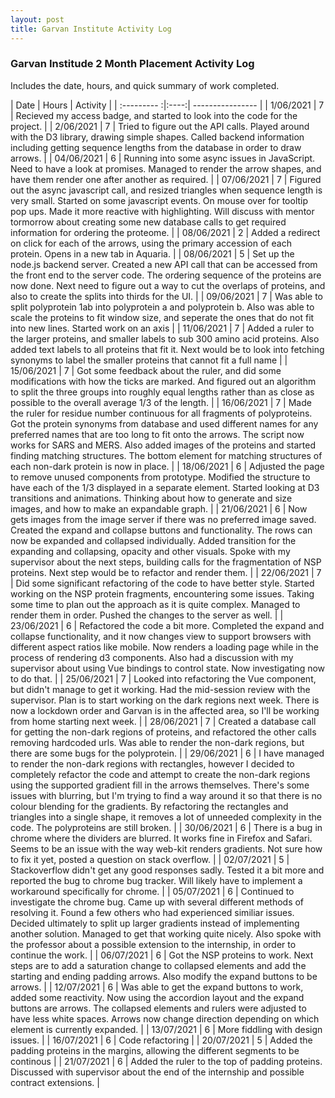 ```yaml
---
layout: post
title: Garvan Institute Activity Log
---
```


### Garvan Institude 2 Month Placement Activity Log
Includes the date, hours, and quick summary of work completed.

| Date        | Hours | Activity  |
| :--------- :|:----:| ---------------- |
| 1/06/2021  | 7 | Recieved my access badge, and started to look into the code for the project. |
| 2/06/2021  | 7 | Tried to figure out the API calls. Played around with the D3 library, drawing simple shapes. Called backend information including getting sequence lengths from the database in order to draw arrows. |
| 04/06/2021 | 6 | Running into some async issues in JavaScript. Need to have a look at promises. Managed to render the arrow shapes, and have them render one after another as required. |
| 07/06/2021 | 7 | Figured out the async javascript call, and resized triangles when sequence length is very small. Started on some javascript events. On mouse over for tooltip pop ups. Made it more reactive with highlighting. Will discuss with mentor tormorrow about creating some new database calls to get required information for ordering the proteome. |
| 08/06/2021 | 2 | Added a redirect on click for each of the arrows, using the primary accession of each protein. Opens in a new tab in Aquaria. |
| 08/06/2021 | 5 | Set up the node.js backend server. Created a new API call that can be accessed from the front end to the server code. The ordering sequence of the proteins are now done. Next need to figure out a way to cut the overlaps of proteins, and also to create the splits into thirds for the UI. |
| 09/06/2021 | 7 | Was able to split polyprotein 1ab into polyprotein a and polyprotein b. Also was able to scale the proteins to fit window size, and seperate the ones that do not fit into new lines. Started work on an axis |
| 11/06/2021 | 7 | Added a ruler to the larger proteins, and smaller labels to sub 300 amino acid proteins. Also added text labels to all proteins that fit it. Next would be to look into fetching synonyms to label the smaller proteins that cannot fit a full name |
| 15/06/2021 | 7 | Got some feedback about the ruler, and did some modifications with how the ticks are marked. And figured out an algorithm to split the three groups into roughly equal lengths rather than as close as possible to the overall average 1/3 of the length. |
| 16/06/2021 | 7 | Made the ruler for residue number continuous for all fragments of polyproteins. Got the protein synonyms from database and used different names for any preferred names that are too long to fit onto the arrows. The script now works for SARS and MERS. Also added images of the proteins and started finding matching structures. The bottom element for matching structures of each non-dark protein is now in place. |
| 18/06/2021 | 6 | Adjusted the page to remove unused components from prototype. Modified the structure to have each of the 1/3 displayed in a separate element. Started looking at D3 transitions and animations. Thinking about how to generate and size images, and how to make an expandable graph. |
| 21/06/2021 | 6 | Now gets images from the image server if there was no preferred image saved. Created the expand and collapse buttons and functionality. The rows can now be expanded and collapsed individually. Added transition for the expanding and collapsing, opacity and other visuals. Spoke with my supervisor about the next steps, building calls for the fragmentation of NSP proteins. Next step would be to refactor and render them. |
| 22/06/2021 | 7 | Did some significant refactoring of the code to have better style. Started working on the NSP protein fragments, encountering some issues. Taking some time to plan out the approach as it is quite complex. Managed to render them in order. Pushed the changes to the server as well. |
| 23/06/2021 | 6 | Refactored the code a bit more. Completed the expand and collapse functionality, and it now changes view to support browsers with different aspect ratios like mobile. Now renders a loading page while in the process of rendering d3 components. Also had a discussion with my supervisor about using Vue bindings to control state. Now investigating now to do that. |
| 25/06/2021 | 7 | Looked into refactoring the Vue component, but didn't manage to get it working. Had the mid-session review with the supervisor. Plan is to start working on the dark regions next week. There is now a lockdown order and Garvan is in the affected area, so I'll be working from home starting next week. |
| 28/06/2021 | 7 | Created a database call for getting the non-dark regions of proteins, and refactored the other calls removing hardcoded urls. Was able to render the non-dark regions, but there are some bugs for the polyprotein. |
| 29/06/2021 | 6 | I have managed to render the non-dark regions with rectangles, however I decided to completely refactor the code and attempt to create the non-dark regions using the supported gradient fill in the arrows themselves. There's some issues with blurring, but I'm trying to find a way around it so that there is no colour blending for the gradients. By refactoring the rectangles and triangles into a single shape, it removes a lot of unneeded complexity in the code. The polyproteins are still broken. |
| 30/06/2021 | 6 | There is a bug in chrome where the dividers are blurred. It works fine in Firefox and Safari. Seems to be an issue with the way web-kit renders gradients. Not sure how to fix it yet, posted a question on stack overflow. |
| 02/07/2021 | 5 | Stackoverflow didn't get any good responses sadly. Tested it a bit more and reported the bug to chrome bug tracker. Will likely have to implement a workaround specifically for chrome. |
| 05/07/2021 | 6 | Continued to investigate the chrome bug. Came up with several different methods of resolving it. Found a few others who had experienced similiar issues. Decided ultimately to split up larger gradients instead of implementing another solution. Managed to get that working quite nicely. Also spoke with the professor about a possible extension to the internship, in order to continue the work. |
| 06/07/2021 | 6 | Got the NSP proteins to work. Next steps are to add a saturation change to collapsed elements and add the starting and ending padding arrows. Also modify the expand buttons to be arrows. |
| 12/07/2021 | 6 | Was able to get the expand buttons to work, added some reactivity. Now using the accordion layout and the expand buttons are arrows. The collapsed elements and rulers were adjusted to have less white spaces. Arrows now change direction depending on which element is currently expanded. |
| 13/07/2021 | 6 | More fiddling with design issues. |
| 16/07/2021 | 6 | Code refactoring |
| 20/07/2021 | 5 | Added the padding proteins in the margins, allowing the different segments to be continous |
| 21/07/2021 | 6 | Added the ruler to the top of padding proteins. Discussed with supervisor about the end of the internship and possible contract extensions. |
